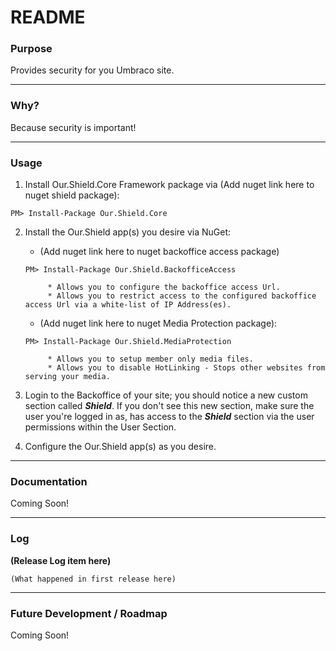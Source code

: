 # README #

### Purpose ###
Provides security for you Umbraco site.

---

### Why? ###
Because security is important!

---

### Usage ###
1. Install Our.Shield.Core Framework package via (Add nuget link here to nuget shield package):
```
PM> Install-Package Our.Shield.Core
```

2. Install the Our.Shield app(s) you desire via NuGet:
	* (Add nuget link here to nuget backoffice access package)
	```
	PM> Install-Package Our.Shield.BackofficeAccess
	```
			* Allows you to configure the backoffice access Url.
			* Allows you to restrict access to the configured backoffice access Url via a white-list of IP Address(es).
		
	* (Add nuget link here to nuget Media Protection package):
	```
	PM> Install-Package Our.Shield.MediaProtection
	```
			* Allows you to setup member only media files.
			* Allows you to disable HotLinking - Stops other websites from serving your media.

3. Login to the Backoffice of your site; you should notice a new custom section called **_Shield_**. If you don't see this new section, make sure the user you're logged in as, has access to the **_Shield_** section via the user permissions within the User Section.

4. Configure the Our.Shield app(s) as you desire.

---

### Documentation ###
Coming Soon!

---

### Log ###

**(Release Log item here)**

	(What happened in first release here)

---

### Future Development / Roadmap ###
Coming Soon!
